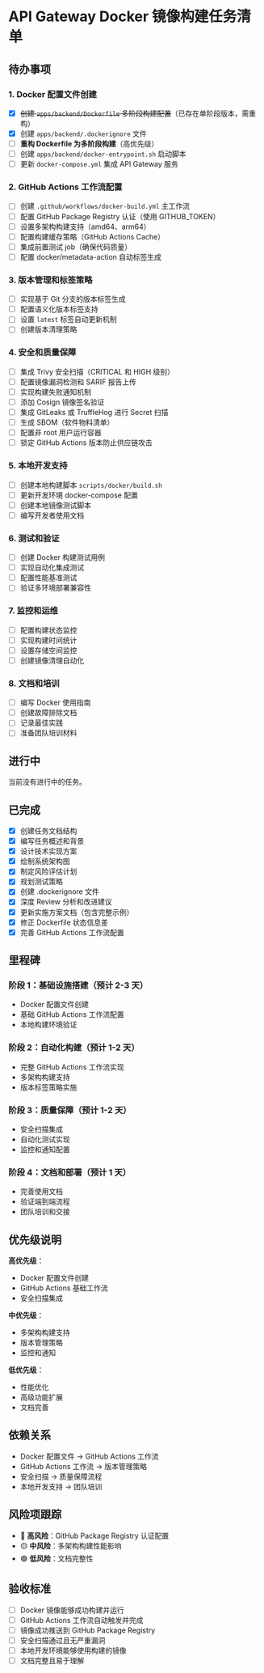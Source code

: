 # API Gateway Docker 镜像构建任务清单

## 待办事项

### 1. Docker 配置文件创建
- [x] ~~创建 `apps/backend/Dockerfile` 多阶段构建配置~~（已存在单阶段版本，需重构）
- [x] 创建 `apps/backend/.dockerignore` 文件
- [ ] **重构 Dockerfile 为多阶段构建**（高优先级）
- [ ] 创建 `apps/backend/docker-entrypoint.sh` 启动脚本
- [ ] 更新 `docker-compose.yml` 集成 API Gateway 服务

### 2. GitHub Actions 工作流配置
- [ ] 创建 `.github/workflows/docker-build.yml` 主工作流
- [ ] 配置 GitHub Package Registry 认证（使用 GITHUB_TOKEN）
- [ ] 设置多架构构建支持（amd64、arm64）
- [ ] 配置构建缓存策略（GitHub Actions Cache）
- [ ] 集成前置测试 job（确保代码质量）
- [ ] 配置 docker/metadata-action 自动标签生成

### 3. 版本管理和标签策略
- [ ] 实现基于 Git 分支的版本标签生成
- [ ] 配置语义化版本标签支持
- [ ] 设置 `latest` 标签自动更新机制
- [ ] 创建版本清理策略

### 4. 安全和质量保障
- [ ] 集成 Trivy 安全扫描（CRITICAL 和 HIGH 级别）
- [ ] 配置镜像漏洞检测和 SARIF 报告上传
- [ ] 实现构建失败通知机制
- [ ] 添加 Cosign 镜像签名验证
- [ ] 集成 GitLeaks 或 TruffleHog 进行 Secret 扫描
- [ ] 生成 SBOM（软件物料清单）
- [ ] 配置非 root 用户运行容器
- [ ] 锁定 GitHub Actions 版本防止供应链攻击

### 5. 本地开发支持
- [ ] 创建本地构建脚本 `scripts/docker/build.sh`
- [ ] 更新开发环境 docker-compose 配置
- [ ] 创建本地镜像测试脚本
- [ ] 编写开发者使用文档

### 6. 测试和验证
- [ ] 创建 Docker 构建测试用例
- [ ] 实现自动化集成测试
- [ ] 配置性能基准测试
- [ ] 验证多环境部署兼容性

### 7. 监控和运维
- [ ] 配置构建状态监控
- [ ] 实现构建时间统计
- [ ] 设置存储空间监控
- [ ] 创建镜像清理自动化

### 8. 文档和培训
- [ ] 编写 Docker 使用指南
- [ ] 创建故障排除文档
- [ ] 记录最佳实践
- [ ] 准备团队培训材料

## 进行中

当前没有进行中的任务。

## 已完成

- [x] 创建任务文档结构
- [x] 编写任务概述和背景
- [x] 设计技术实现方案
- [x] 绘制系统架构图
- [x] 制定风险评估计划
- [x] 规划测试策略
- [x] 创建 .dockerignore 文件
- [x] 深度 Review 分析和改进建议
- [x] 更新实施方案文档（包含完整示例）
- [x] 修正 Dockerfile 状态信息差
- [x] 完善 GitHub Actions 工作流配置

## 里程碑

### 阶段 1：基础设施搭建（预计 2-3 天）
- Docker 配置文件创建
- 基础 GitHub Actions 工作流配置
- 本地构建环境验证

### 阶段 2：自动化构建（预计 1-2 天）
- 完整 GitHub Actions 工作流实现
- 多架构构建支持
- 版本标签策略实施

### 阶段 3：质量保障（预计 1-2 天）
- 安全扫描集成
- 自动化测试实现
- 监控和通知配置

### 阶段 4：文档和部署（预计 1 天）
- 完善使用文档
- 验证端到端流程
- 团队培训和交接

## 优先级说明

**高优先级**：
- Docker 配置文件创建
- GitHub Actions 基础工作流
- 安全扫描集成

**中优先级**：
- 多架构构建支持
- 版本管理策略
- 监控和通知

**低优先级**：
- 性能优化
- 高级功能扩展
- 文档完善

## 依赖关系

- Docker 配置文件 → GitHub Actions 工作流
- GitHub Actions 工作流 → 版本管理策略
- 安全扫描 → 质量保障流程
- 本地开发支持 → 团队培训

## 风险项跟踪

- 🔴 **高风险**：GitHub Package Registry 认证配置
- 🟡 **中风险**：多架构构建性能影响
- 🟢 **低风险**：文档完整性

## 验收标准

- [ ] Docker 镜像能够成功构建并运行
- [ ] GitHub Actions 工作流自动触发并完成
- [ ] 镜像成功推送到 GitHub Package Registry
- [ ] 安全扫描通过且无严重漏洞
- [ ] 本地开发环境能够使用构建的镜像
- [ ] 文档完整且易于理解